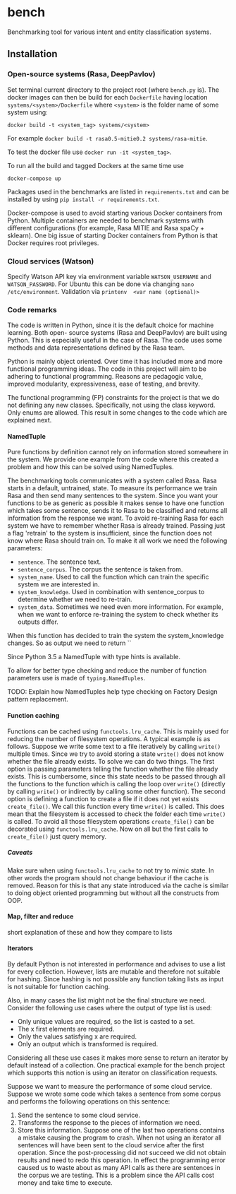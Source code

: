 # bench
Benchmarking tool for various intent and entity classification systems.

## Installation
### Open-source systems (Rasa, DeepPavlov)
Set terminal current directory to the project root (where `bench.py` is). The docker images can then be build for each `Dockerfile` having location `systems/<system>/Dockerfile` where `<system>` is the folder name of some system using:
```
docker build -t <system_tag> systems/<system> 
```
For example `docker build -t rasa0.5-mitie0.2 systems/rasa-mitie`.

To test the docker file use `docker run -it <system_tag>`.

To run all the build and tagged Dockers at the same time use
```
docker-compose up
``` 

Packages used in the benchmarks are listed in `requirements.txt` and can be installed by using `pip install -r requirements.txt`.

Docker-compose is used to avoid starting various Docker containers from Python. Multiple containers are needed to benchmark systems with different configurations (for example, Rasa MITIE and Rasa spaCy + sklearn). One big issue 
of starting Docker containers from Python is that Docker requires root privileges.

### Cloud services (Watson)
Specify Watson API key via environment variable `WATSON_USERNAME` and `WATSON_PASSWORD`. For Ubuntu this can 
be done via changing `nano /etc/environment`. Validation via `printenv 
<var name (optional)>`

### Code remarks
The code is written in Python, since it is the default choice for machine learning. Both open-
source systems (Rasa and DeepPavlov) are built using Python. This is especially useful in the 
case of Rasa. The code uses some methods and data representations defined by the Rasa team. 

Python is mainly object oriented. Over time it has included more and more functional programming
ideas. The code in this project will aim to be adhering to functional programming. 
Reasons are pedagogic value, improved modularity, expressiveness, ease of testing, and brevity. 

The functional programming (FP) constraints for the project is that we do not defining any new 
classes. Specifically, not using the class keyword. Only enums are allowed. This result in some
changes to the code which are explained next.

#### NamedTuple
Pure functions by definition cannot rely on information stored somewhere in the system. We 
provide one example from the code where this created a problem and how this can be solved using
NamedTuples. 

The benchmarking tools communicates with a system called Rasa. Rasa starts in 
a default, untrained, state. To measure its performance we train Rasa and then send many 
sentences to the system. Since you want your functions to be as generic as possible
it makes sense to have one function which takes some sentence, sends it to Rasa to be 
classified and returns all information from the response we want. To avoid re-training Rasa
for each system we have to remember whether Rasa is already trained. Passing just a flag
'retrain' to the system is insufficient, since the function does not know where Rasa should 
train on. To make it all work we need the following parameters:
- `sentence`. The sentence text.
- `sentence_corpus`. The corpus the sentence is taken from.
- `system_name`. Used to call the function which can train the specific system we are interested in.
- `system_knowledge`. Used in combination with sentence_corpus to determine whether we need to re-train.
- `system_data`. Sometimes we need even more information. For example, when we want to enforce 
re-training the system to check whether its outputs differ.

When this function has decided to train the system the system_knowledge changes. So as output
we need to return ``

Since Python 3.5 a NamedTuple with type hints is available. 

To allow for better type checking and reduce the number of function parameters 
use is made of `typing.NamedTuples`. 

TODO: Explain how NamedTuples help type checking on Factory Design pattern replacement.

#### Function caching
Functions can be cached using `functools.lru_cache`. This is mainly used for reducing 
the number of filesystem operations. A typical example is as follows. Suppose we write some
text to a file iteratively by calling `write()` multiple times. Since we try to avoid 
storing a state `write()` does not know whether the file already exists. To solve we can do
two things. The first option is passing parameters telling the function whether the file 
already exists. This is cumbersome, since this state needs to be passed through all the 
functions to the function which is calling the loop over `write()` (directly by calling 
`write()` or indirectly by calling some other function). The second option is defining
a function to create a file if it does not yet exists `create_file()`. We call this function
every time `write()` is called. This does mean that the filesystem is accessed to check the
folder each time `write()` is called. To avoid all those filesystem operations `create_file()`
can be decorated using `functools.lru_cache`. Now on all but the first calls to `create_file()`
just query memory.

##### Caveats
Make sure when using `functools.lru_cache` to not try to mimic state. In other words the
program should not change behaviour if the cache is removed. Reason for this is that any 
state introduced via the cache is similar to doing object oriented programming but without
all the constructs from OOP.

#### Map, filter and reduce
short explanation of these and how they compare to lists

#### Iterators
By default Python is not interested in performance and advises to use a list for every 
collection. However, lists are mutable and therefore not suitable for hashing. Since hashing 
is not possible any function taking lists as input is not suitable for function caching. 

Also, in many cases the list might not be the final structure we need. Consider the following
use cases where the output of type list is used:
- Only unique values are required, so the list is casted to a set.
- The x first elements are required. 
- Only the values satisfying x are required.
- Only an output which is transformed is required.

Considering all these use cases it makes more sense to return an iterator by default instead 
of a collection. One practical example for the bench project which supports this notion is
using an iterator on classification requests. 

Suppose we want to measure the performance of some cloud service. Suppose we wrote some code 
which takes a sentence from some corpus and performs the following operations on this 
sentence:
1. Send the sentence to some cloud service.
2. Transforms the response to the pieces of information we need.
3. Store this information.
Suppose one of the last two operations contains a mistake causing the program to crash. 
When not using an iterator all sentences will have been sent to the cloud service after 
the first operation. Since the post-processing did not succeed we did not obtain results and
need to redo this operation. In effect the programming error caused us to waste about as
many API calls as there are sentences in the corpus we are testing. This is a problem since
the API calls cost money and take time to execute.